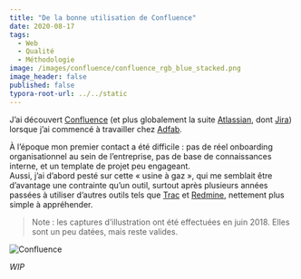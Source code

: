 ```yaml
---
title: "De la bonne utilisation de Confluence"
date: 2020-08-17
tags:
  - Web
  - Qualité
  - Méthodologie
image: /images/confluence/confluence_rgb_blue_stacked.png
image_header: false
published: false
typora-root-url: ../../static
---
```


J’ai découvert [Confluence](https://www.atlassian.com/fr/software/confluence) (et plus globalement la suite [Atlassian](https://www.atlassian.com), dont [Jira](https://www.atlassian.com/fr/software/jira)) lorsque j’ai commencé à travailler chez [Adfab](https://adfab.fr).

À l’époque mon premier contact a été difficile : pas de réel onboarding organisationnel au sein de l’entreprise, pas de base de connaissances interne, et un template de projet peu engageant.  
Aussi, j’ai d’abord pesté sur cette « usine à gaz », qui me semblait être d’avantage une contrainte qu’un outil, surtout après plusieurs années passées à utiliser d’autres outils tels que [Trac](https://trac.edgewall.org) et [Redmine](https://fr.m.wikipedia.org/wiki/Redmine), nettement plus simple à appréhender.

<!-- break -->

> Note : les captures d’illustration ont été effectuées en juin 2018. Elles sont un peu datées, mais reste valides.

![Confluence](/images/confluence/capture-1.png)

_WIP_
